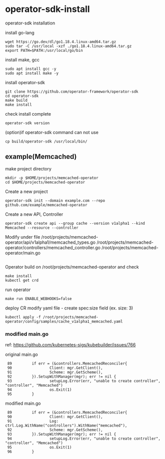 # operator-sdk-install
operator-sdk installation

install go-lang
```
wget https://go.dev/dl/go1.18.4.linux-amd64.tar.gz
sudo tar -C /usr/local -xzf ./go1.18.4.linux-amd64.tar.gz
export PATH=$PATH:/usr/local/go/bin

```

install make, gcc
```
sudo apt install gcc -y
sudo apt install make -y

```

install operator-sdk
```
git clone https://github.com/operator-framework/operator-sdk
cd operator-sdk
make build
make install

```

check install complete
```
operator-sdk version

```

(option)if operator-sdk command can not use
```
cp build/operator-sdk /usr/local/bin/

```

## example(Memcached)
make project directory
```
mkdir -p $HOME/projects/memcached-operator
cd $HOME/projects/memcached-operator

```

Create a new project 
```
operator-sdk init --domain example.com --repo github.com/example/memcached-operator

```

Create a new API, Controller
```
operator-sdk create api --group cache --version v1alpha1 --kind Memcached --resource --controller

```

Modify under file
/root/projects/memcached-operator/api/v1alpha1/memcached_types.go
/root/projects/memcached-operator/controllers/memcached_controller.go
/root/projects/memcached-operator/main.go
```
```


Operator build on /root/projects/memcached-operator and check
```
make install
kubectl get crd
```

run operator
```
make run ENABLE_WEBHOOKS=false
```

deploy CR
modify yaml file - create spec:size field (ex. size: 3)
```
kubectl apply -f /root/projects/memcached-operator/config/samples/cache_v1alpha1_memcached.yaml
```



### modified main.go
ref: https://github.com/kubernetes-sigs/kubebuilder/issues/766

original main.go
```
 89         if err = (&controllers.MemcachedReconciler{
 90                 Client: mgr.GetClient(),
 91                 Scheme: mgr.GetScheme(),
 92         }).SetupWithManager(mgr); err != nil {
 93                 setupLog.Error(err, "unable to create controller", "controller", "Memcached")
 94                 os.Exit(1)
 95         }
```

modified main.go
```
 89         if err = (&controllers.MemcachedReconciler{
 90                 Client: mgr.GetClient(),
 91                 Log:    ctrl.Log.WithName("controllers").WithName("memcached"),
 92                 Scheme: mgr.GetScheme(),
 93         }).SetupWithManager(mgr); err != nil {
 94                 setupLog.Error(err, "unable to create controller", "controller", "Memcached")
 95                 os.Exit(1)
 96         }
```
